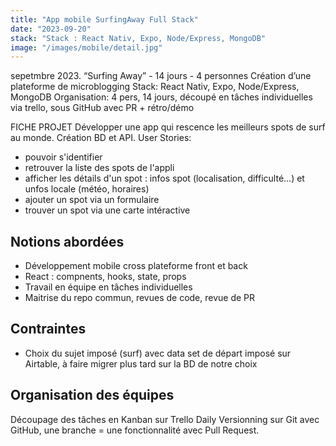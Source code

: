 ```yaml
---
title: "App mobile SurfingAway Full Stack"
date: "2023-09-20"
stack: "Stack : React Nativ, Expo, Node/Express, MongoDB"
image: "/images/mobile/detail.jpg"
---
```


sepetmbre 2023. “Surfing Away” - 14 jours - 4 personnes
Création d’une plateforme de microblogging
Stack:  React Nativ, Expo, Node/Express, MongoDB
Organisation: 4 pers, 14 jours, découpé en tâches individuelles via trello, sous GitHub avec PR + rétro/démo

FICHE PROJET
Développer une app qui rescence les meilleurs spots de surf au monde. Création BD et API.
User Stories: 
- pouvoir s'identifier
- retrouver la liste des spots de l'appli
- afficher les détails d'un spot : infos spot (localisation, difficulté...) et unfos locale (météo, horaires)
- ajouter un spot via un formulaire
- trouver un spot via une carte intéractive

## **Notions abordées**
- Développement mobile cross plateforme front et back
- React : compnents, hooks, state, props
- Travail en équipe en tâches individuelles
- Maitrise du repo commun, revues de code, revue de PR

## **Contraintes**
- Choix du sujet imposé (surf) avec data set de départ imposé sur Airtable, à faire migrer plus tard sur la BD de notre choix

## **Organisation des équipes**
Découpage des tâches en Kanban sur Trello
Daily
Versionning sur Git avec GitHub, une branche = une fonctionnalité avec Pull Request.